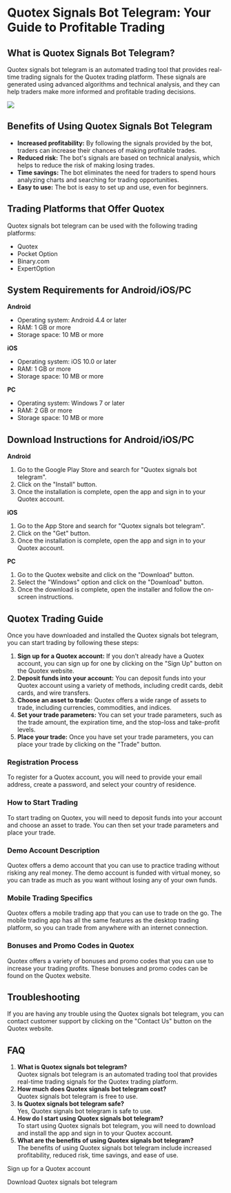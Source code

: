# Quotex Signals Bot Telegram: Your Guide to Profitable Trading

## What is Quotex Signals Bot Telegram?

Quotex signals bot telegram is an automated trading tool that provides
real-time trading signals for the Quotex trading platform. These signals
are generated using advanced algorithms and technical analysis, and they
can help traders make more informed and profitable trading decisions.

[![](https://static.quotex.io/files/8_en/300_250.jpg)](https://traff.sbs/brokerqxsignupf)

## Benefits of Using Quotex Signals Bot Telegram

-   **Increased profitability:** By following the signals provided by
    the bot, traders can increase their chances of making profitable
    trades.
-   **Reduced risk:** The bot\'s signals are based on technical
    analysis, which helps to reduce the risk of making losing trades.
-   **Time savings:** The bot eliminates the need for traders to spend
    hours analyzing charts and searching for trading opportunities.
-   **Easy to use:** The bot is easy to set up and use, even for
    beginners.

## Trading Platforms that Offer Quotex

Quotex signals bot telegram can be used with the following trading
platforms:

-   Quotex
-   Pocket Option
-   Binary.com
-   ExpertOption

## System Requirements for Android/iOS/PC

**Android**

-   Operating system: Android 4.4 or later
-   RAM: 1 GB or more
-   Storage space: 10 MB or more

**iOS**

-   Operating system: iOS 10.0 or later
-   RAM: 1 GB or more
-   Storage space: 10 MB or more

**PC**

-   Operating system: Windows 7 or later
-   RAM: 2 GB or more
-   Storage space: 10 MB or more

## Download Instructions for Android/iOS/PC

**Android**

1.  Go to the Google Play Store and search for "Quotex signals bot
    telegram".
2.  Click on the "Install" button.
3.  Once the installation is complete, open the app and sign in to your
    Quotex account.

**iOS**

1.  Go to the App Store and search for "Quotex signals bot
    telegram".
2.  Click on the "Get" button.
3.  Once the installation is complete, open the app and sign in to your
    Quotex account.

**PC**

1.  Go to the Quotex website and click on the "Download" button.
2.  Select the "Windows" option and click on the "Download"
    button.
3.  Once the download is complete, open the installer and follow the
    on-screen instructions.

## Quotex Trading Guide

Once you have downloaded and installed the Quotex signals bot telegram,
you can start trading by following these steps:

1.  **Sign up for a Quotex account:** If you don\'t already have a
    Quotex account, you can sign up for one by clicking on the "Sign
    Up" button on the Quotex website.
2.  **Deposit funds into your account:** You can deposit funds into your
    Quotex account using a variety of methods, including credit cards,
    debit cards, and wire transfers.
3.  **Choose an asset to trade:** Quotex offers a wide range of assets
    to trade, including currencies, commodities, and indices.
4.  **Set your trade parameters:** You can set your trade parameters,
    such as the trade amount, the expiration time, and the stop-loss and
    take-profit levels.
5.  **Place your trade:** Once you have set your trade parameters, you
    can place your trade by clicking on the "Trade" button.

### Registration Process

To register for a Quotex account, you will need to provide your email
address, create a password, and select your country of residence.

### How to Start Trading

To start trading on Quotex, you will need to deposit funds into your
account and choose an asset to trade. You can then set your trade
parameters and place your trade.

### Demo Account Description

Quotex offers a demo account that you can use to practice trading
without risking any real money. The demo account is funded with virtual
money, so you can trade as much as you want without losing any of your
own funds.

### Mobile Trading Specifics

Quotex offers a mobile trading app that you can use to trade on the go.
The mobile trading app has all the same features as the desktop trading
platform, so you can trade from anywhere with an internet connection.

### Bonuses and Promo Codes in Quotex

Quotex offers a variety of bonuses and promo codes that you can use to
increase your trading profits. These bonuses and promo codes can be
found on the Quotex website.

## Troubleshooting

If you are having any trouble using the Quotex signals bot telegram, you
can contact customer support by clicking on the "Contact Us"
button on the Quotex website.

## FAQ

1.  **What is Quotex signals bot telegram?**\
    Quotex signals bot telegram is an automated trading tool that
    provides real-time trading signals for the Quotex trading platform.
2.  **How much does Quotex signals bot telegram cost?**\
    Quotex signals bot telegram is free to use.
3.  **Is Quotex signals bot telegram safe?**\
    Yes, Quotex signals bot telegram is safe to use.
4.  **How do I start using Quotex signals bot telegram?**\
    To start using Quotex signals bot telegram, you will need to
    download and install the app and sign in to your Quotex account.
5.  **What are the benefits of using Quotex signals bot telegram?**\
    The benefits of using Quotex signals bot telegram include increased
    profitability, reduced risk, time savings, and ease of use.

Sign up for a Quotex account

Download Quotex signals bot telegram

